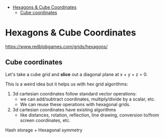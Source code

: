 [](...menustart)

- [Hexagons & Cube Coordinates](#910f17b88a240302504a7353b7d76e73)
    - [Cube coordinates](#490c42797b617e1c7f9c1b879ece9a8c)

[](...menuend)


<h2 id="910f17b88a240302504a7353b7d76e73"></h2>

# Hexagons & Cube Coordinates

https://www.redblobgames.com/grids/hexagons/

<h2 id="490c42797b617e1c7f9c1b879ece9a8c"></h2>

## Cube coordinates

Let's take a cube grid and **slice** out a diagonal plane at x + y + z = 0.

This is a weird idea but it helps us with hex grid algorithms:

1. 3d cartesian coordinates follow standard vector operations: 
    - we can add/subtract coordinates, multiply/divide by a scalar, etc. 
    - We can reuse these operations with hexagonal grids.
2. 3d cartesian coordinates have existing algorithms 
    - like distances, rotation, reflection, line drawing, conversion to/from screen coordinates, etc.


Hash storage + Hexagonal symmetry



